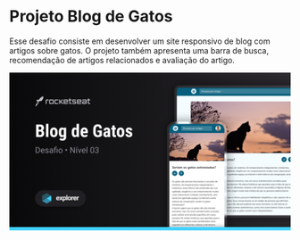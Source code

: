# Projeto Blog de Gatos

Esse desafio consiste em desenvolver um site responsivo de blog com artigos sobre gatos. O projeto também apresenta uma barra de busca, recomendação de artigos relacionados e avaliação do artigo.

![Layout do projeto](assets/layout.png)